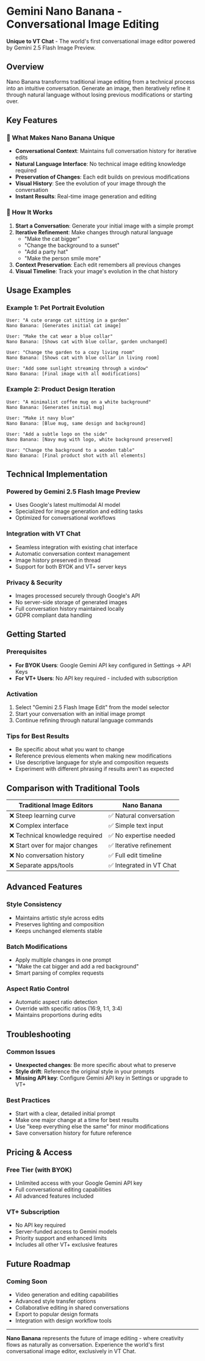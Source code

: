 # Gemini Nano Banana - Conversational Image Editing

**Unique to VT Chat** - The world's first conversational image editor powered by Gemini 2.5 Flash Image Preview.

## Overview

Nano Banana transforms traditional image editing from a technical process into an intuitive conversation. Generate an image, then iteratively refine it through natural language without losing previous modifications or starting over.

## Key Features

### 🌟 What Makes Nano Banana Unique

- **Conversational Context**: Maintains full conversation history for iterative edits
- **Natural Language Interface**: No technical image editing knowledge required
- **Preservation of Changes**: Each edit builds on previous modifications
- **Visual History**: See the evolution of your image through the conversation
- **Instant Results**: Real-time image generation and editing

### 🎨 How It Works

1. **Start a Conversation**: Generate your initial image with a simple prompt
2. **Iterative Refinement**: Make changes through natural language
   - "Make the cat bigger"
   - "Change the background to a sunset"
   - "Add a party hat"
   - "Make the person smile more"
3. **Context Preservation**: Each edit remembers all previous changes
4. **Visual Timeline**: Track your image's evolution in the chat history

## Usage Examples

### Example 1: Pet Portrait Evolution

```
User: "A cute orange cat sitting in a garden"
Nano Banana: [Generates initial cat image]

User: "Make the cat wear a blue collar"
Nano Banana: [Shows cat with blue collar, garden unchanged]

User: "Change the garden to a cozy living room"
Nano Banana: [Shows cat with blue collar in living room]

User: "Add some sunlight streaming through a window"
Nano Banana: [Final image with all modifications]
```

### Example 2: Product Design Iteration

```
User: "A minimalist coffee mug on a white background"
Nano Banana: [Generates initial mug]

User: "Make it navy blue"
Nano Banana: [Blue mug, same design and background]

User: "Add a subtle logo on the side"
Nano Banana: [Navy mug with logo, white background preserved]

User: "Change the background to a wooden table"
Nano Banana: [Final product shot with all elements]
```

## Technical Implementation

### Powered by Gemini 2.5 Flash Image Preview

- Uses Google's latest multimodal AI model
- Specialized for image generation and editing tasks
- Optimized for conversational workflows

### Integration with VT Chat

- Seamless integration with existing chat interface
- Automatic conversation context management
- Image history preserved in thread
- Support for both BYOK and VT+ server keys

### Privacy & Security

- Images processed securely through Google's API
- No server-side storage of generated images
- Full conversation history maintained locally
- GDPR compliant data handling

## Getting Started

### Prerequisites

- **For BYOK Users**: Google Gemini API key configured in Settings → API Keys
- **For VT+ Users**: No API key required - included with subscription

### Activation

1. Select "Gemini 2.5 Flash Image Edit" from the model selector
2. Start your conversation with an initial image prompt
3. Continue refining through natural language commands

### Tips for Best Results

- Be specific about what you want to change
- Reference previous elements when making new modifications
- Use descriptive language for style and composition requests
- Experiment with different phrasing if results aren't as expected

## Comparison with Traditional Tools

| Traditional Image Editors       | Nano Banana              |
| ------------------------------- | ------------------------ |
| ❌ Steep learning curve         | ✅ Natural conversation  |
| ❌ Complex interface            | ✅ Simple text input     |
| ❌ Technical knowledge required | ✅ No expertise needed   |
| ❌ Start over for major changes | ✅ Iterative refinement  |
| ❌ No conversation history      | ✅ Full edit timeline    |
| ❌ Separate apps/tools          | ✅ Integrated in VT Chat |

## Advanced Features

### Style Consistency

- Maintains artistic style across edits
- Preserves lighting and composition
- Keeps unchanged elements stable

### Batch Modifications

- Apply multiple changes in one prompt
- "Make the cat bigger and add a red background"
- Smart parsing of complex requests

### Aspect Ratio Control

- Automatic aspect ratio detection
- Override with specific ratios (16:9, 1:1, 3:4)
- Maintains proportions during edits

## Troubleshooting

### Common Issues

- **Unexpected changes**: Be more specific about what to preserve
- **Style drift**: Reference the original style in your prompts
- **Missing API key**: Configure Gemini API key in Settings or upgrade to VT+

### Best Practices

- Start with a clear, detailed initial prompt
- Make one major change at a time for best results
- Use "keep everything else the same" for minor modifications
- Save conversation history for future reference

## Pricing & Access

### Free Tier (with BYOK)

- Unlimited access with your Google Gemini API key
- Full conversational editing capabilities
- All advanced features included

### VT+ Subscription

- No API key required
- Server-funded access to Gemini models
- Priority support and enhanced limits
- Includes all other VT+ exclusive features

## Future Roadmap

### Coming Soon

- Video generation and editing capabilities
- Advanced style transfer options
- Collaborative editing in shared conversations
- Export to popular design formats
- Integration with design workflow tools

---

**Nano Banana** represents the future of image editing - where creativity flows as naturally as conversation. Experience the world's first conversational image editor, exclusively in VT Chat.
